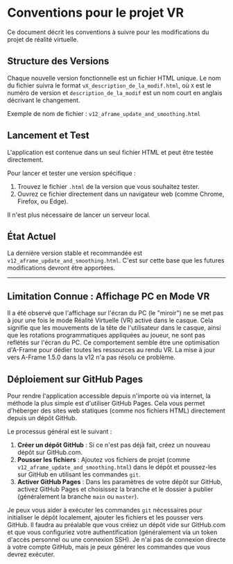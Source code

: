 # Conventions pour le projet VR

Ce document décrit les conventions à suivre pour les modifications du projet de réalité virtuelle.

## Structure des Versions

Chaque nouvelle version fonctionnelle est un fichier HTML unique. Le nom du fichier suivra le format `vX_description_de_la_modif.html`, où `X` est le numéro de version et `description_de_la_modif` est un nom court en anglais décrivant le changement.

Exemple de nom de fichier :
`v12_aframe_update_and_smoothing.html`

## Lancement et Test

L'application est contenue dans un seul fichier HTML et peut être testée directement.

Pour lancer et tester une version spécifique :
1.  Trouvez le fichier `.html` de la version que vous souhaitez tester.
2.  Ouvrez ce fichier directement dans un navigateur web (comme Chrome, Firefox, ou Edge).

Il n'est plus nécessaire de lancer un serveur local.

## État Actuel

La dernière version stable et recommandée est `v12_aframe_update_and_smoothing.html`. C'est sur cette base que les futures modifications devront être apportées.

---

## Limitation Connue : Affichage PC en Mode VR

Il a été observé que l'affichage sur l'écran du PC (le "miroir") ne se met pas à jour une fois le mode Réalité Virtuelle (VR) activé dans le casque. Cela signifie que les mouvements de la tête de l'utilisateur dans le casque, ainsi que les rotations programmatiques appliquées au joueur, ne sont pas reflétés sur l'écran du PC. Ce comportement semble être une optimisation d'A-Frame pour dédier toutes les ressources au rendu VR. La mise à jour vers A-Frame 1.5.0 dans la v12 n'a pas résolu ce problème.

## Déploiement sur GitHub Pages

Pour rendre l'application accessible depuis n'importe où via internet, la méthode la plus simple est d'utiliser GitHub Pages. Cela vous permet d'héberger des sites web statiques (comme nos fichiers HTML) directement depuis un dépôt GitHub.

Le processus général est le suivant :
1.  **Créer un dépôt GitHub** : Si ce n'est pas déjà fait, créez un nouveau dépôt sur GitHub.com.
2.  **Pousser les fichiers** : Ajoutez vos fichiers de projet (comme `v12_aframe_update_and_smoothing.html`) dans le dépôt et poussez-les sur GitHub en utilisant les commandes `git`.
3.  **Activer GitHub Pages** : Dans les paramètres de votre dépôt sur GitHub, activez GitHub Pages et choisissez la branche et le dossier à publier (généralement la branche `main` ou `master`).

Je peux vous aider à exécuter les commandes `git` nécessaires pour initialiser le dépôt localement, ajouter les fichiers et les pousser vers GitHub. Il faudra au préalable que vous créiez un dépôt vide sur GitHub.com et que vous configuriez votre authentification (généralement via un token d'accès personnel ou une connexion SSH). Je n'ai pas de connexion directe à votre compte GitHub, mais je peux générer les commandes que vous devrez exécuter.
